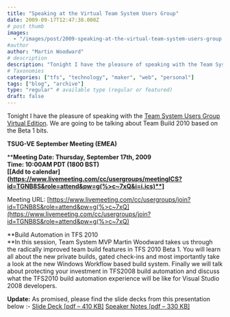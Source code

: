 ```yaml
---
title: "Speaking at the Virtual Team System Users Group"
date: 2009-09-17T12:47:38.000Z
# post thumb
images:
  - "/images/post/2009-speaking-at-the-virtual-team-system-users-group.jpg"
#author
author: "Martin Woodward"
# description
description: "Tonight I have the pleasure of speaking with the Team System Users Group Virtual Edition."
# Taxonomies
categories: ["tfs", "technology", "maker", "web", "personal"]
tags: ["blog", "archive"]
type: "regular" # available type (regular or featured)
draft: false
---
```

Tonight I have the pleasure of speaking with the [Team System Users Group Virtual Edition](http://www.tsug-ve.com/).  We are going to be talking about Team Build 2010 based on the Beta 1 bits.     

**TSUG-VE September Meeting (EMEA)**    

****Meeting Date: Thursday, September 17th, 2009       
Time: 10:00AM PDT (1800 BST)       
**[**[**Add to calendar**](https://www.livemeeting.com/cc/usergroups/meetingICS?id=TGNB8S&role=attend&pw=g(%>c~7xQ&i=i.ics)**]**    

Meeting URL: [https://www.livemeeting.com/cc/usergroups/join?id=TGNB8S&role=attend&pw=g(%>c~7xQ](https://www.livemeeting.com/cc/usergroups/join?id=TGNB8S&role=attend&pw=g(%>c~7xQ)    

**Build Automation in TFS 2010        
**In this session, Team System MVP Martin Woodward takes us through the radically improved team build features in TFS 2010 Beta 1. You will learn all about the new private builds, gated check-ins and most importantly take a look at the new Windows Workflow based build system.  Finally we will talk about protecting your investment in TFS2008 build automation and discuss what the TFS2010 build automation experience will be like for Visual Studio 2008 developers.   

**Update:** As promised, please find the slide decks from this presentation below :-     [Slide Deck [pdf – 410 KB]](http://www.woodwardweb.com/talks/tsugve/TeamBuild2010.pdf)    [Speaker Notes [pdf – 330 KB]](http://www.woodwardweb.com/talks/tsugve/TeamBuild2010_notes.pdf)